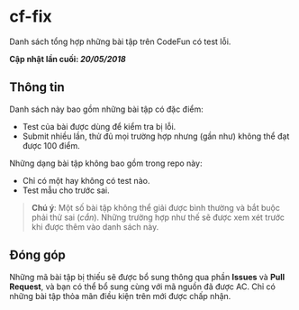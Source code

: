 # cf-fix
Danh sách tổng hợp những bài tập trên CodeFun có test lỗi.

**Cập nhật lần cuối: _20/05/2018_**

## Thông tin
Danh sách này bao gồm những bài tập có đặc điểm:
- Test của bài được dùng để kiểm tra bị lỗi.
- Submit nhiều lần, thử đủ mọi trường hợp nhưng (gần như) không thể đạt được 100 điểm.

Những dạng bài tập không bao gồm trong repo này:
- Chỉ có một hay không có test nào.
- Test mẫu cho trước sai.

> **Chú ý**: Một số bài tập không thể giải được bình thường và bắt buộc phải thử sai (_cắn_). Những trường hợp như thế sẽ được xem xét trước khi được thêm vào danh sách này.

## Đóng góp
Những mã bài tập bị thiếu sẽ được bổ sung thông qua phần **Issues** và **Pull Request**, và bạn có thể bổ sung cùng với mã nguồn đã được AC. Chỉ có những bài tập thỏa mãn điều kiện trên mới được chấp nhận.